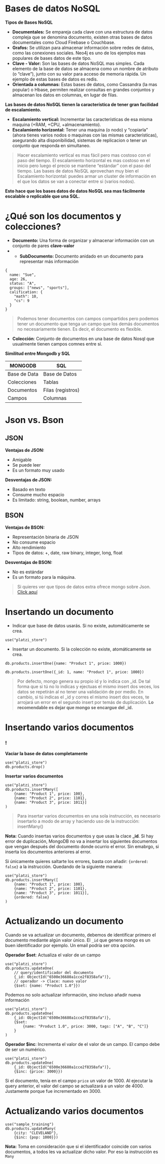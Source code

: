 # Bases de datos NoSQL
**Tipos de Bases NoSQL**
- **Documentales:** Se empareja cada clave con una estructura de datos compleja que se denomina documento,
    existen otras bases de datos documentales como Cloud Firebase o Couchbase.
- **Grafos:** Se utilizan para almacenar información sobre redes de datos, como las conexiones sociales.
    Neo4j es uno de los ejemplos mas populares de bases datos de este tipo.
- **Clave - Valor:** Son las bases de datos NoSQL mas simples. Cada elemento de la base de datos 
    se almacena como un nombre de atributo (o “clave”), junto con su valor para acceso de memoria rápida.
    Un ejemplo de estas bases de datos es redis.
- **Orientada a columnas:** Estas bases de datos, como Cassandra (la mas popular) o Hbase,
    permiten realizar consultas en grandes conjuntos y almacenan los datos en columnas, en lugar de filas.

**Las bases de datos NoSQL tienen la característica de tener gran facilidad de escalamiento.**
- **Escalamiento vertical:** Incrementar las características de esa misma maquina (+RAM, +CPU, +almacenamiento).
- **Escalamiento horizontal:** Tener una maquina (o nodo) y “copiarla” (ahora tienes varios nodos o maquinas
  con las mismas características), asegurando alta disponibilidad, sistemas de replicacion o tener un
  conjunto que responda en simultaneo.

> Hacer escalamiento vertical es mas fácil pero mas costoso con el paso del tiempo.
> El escalamiento horizontal es mas costoso en el inicio pero luego el precio se mantiene “estándar” con el paso del tiempo.
> Las bases de datos NoSQL aprovechan muy bien el Escalamiento horizontal: puedes armar un cluster de
> información en el que los datos se van a conectar entre si (varios nodos).

**Esto hace que los bases datos de datos NoSQL sea mas fácilmente escalable o replicable que una SQL.**

# ¿Qué son los documentos y colecciones? 

- **Documento:** Una forma de organizar y almacenar información con un conjunto de pares **clave-valor**
- - **SubDocumento:** Documento anidado en un documento para representar más información
```nosql
{
  name: "Sue",
  age: 26,
  status: "A",
  groups: ["news", "sports"],
  calification: {
    "math": 10,
    "cs": 9
  }
}
```
> Podemos tener documentos con campos compartidos pero podemos tener un documento que tenga un campo que los demás
> documentos no necesariamente tienen. Es decir, el documento es flexible. 

- **Colección**: Conjunto de documentos en una base de datos Nosql que usualmente tienen campos comnes entre sí. 

**Similitud entre Mongodb y SQL**

| MONGODB | SQL |
|---------|-----|
| Base de Data | Base de Datos |
| Colecciones | Tablas |
| Documentos | Filas (registros) |
|Campos | Columnas |

# Json vs. Bson
## JSON
**Ventajas de JSON:**
- Amigable
- Se puede leer
- Es un formato muy usado

**Desventajas de JSON:**
- Basado en texto
- Consume mucho espacio
- Es limitado: string, boolean, number, arrays

## BSON
**Ventajas de BSON:**
- Representación binaria de JSON
- No consume espacio
- Alto rendimiento
- Tipos de datos: +, date, raw binary, integer, long, float

**Desventajas de BSON:**
- No es estándar
- Es un formato para la máquina.

> Si quieres ver que tipos de datos extra ofrece mongo sobre Json. [Click aquí](https://www.mongodb.com/basics/bson)

# Insertando un documento
- Indicar que base de datos usarás. Si no existe, automáticamente se crea. 
```Bson
use("platzi_store")
```
- Insertar un documento. Si la colección no existe, atomáticamente se crea.
```Bson
db.products.insertOne({name: "Product 1", price: 1000})
```
```Bson
db.products.insertOne({_id: 1, name: "Product 1", price: 1000})
```
> Por defecto, mongo genera su propio id y lo indica con _id. De tal forma que si tú no lo indicas y ejectuas el mismo insert dos veces, los datos se
> repetirán al no tener una validación de por medio. En cambio, si tú indicas el _id y corres el mismo insert dos veces, te arrojará un error en el segundo insert por temás
> de duplicación. **Lo recomendable es dejar que mongo se encargue del _id.**


# Insertando varios documentos

### ! 
**Vaciar la base de datos completamente**
```Bson
use("platzi_store")
db.products.drop()
```

**Insertar varios documentos**
```Bson
use("platzi_store")
db.products.insertMany([
    {name: "Product 1", price: 100},
    {name: "Product 2", price: 1101},
    {name: "Product 3", price: 1011}]
)
```
> Para insertar varios documentos en una sola instrucción, es necesario insertarlo a modo de array y haciendo uso de la
> instrucción: insertMany()

**Nota:** Cuando insertas varios documentos y que usas la clace **_id**. Si hay error de duplicación, MongoDB
no va a insertar los siguientes documentos que vengan después del documento donde ocurrio el error. Sin emabrgo,
si inserta los documentos anteriores al error. 

Si únicamente quieres saltarte los errores, basta con añadir: `{ordered: false}` a la instrucción. Quedando de la siguiente manera:

```Bson
use("platzi_store")
db.products.insertMany([
    {name: "Product 1", price: 100},
    {name: "Product 2", price: 1101},
    {name: "Product 3", price: 1011}],
    {ordered: false}
)
```

# Actualizando un documento

Cuando se va actualizar un documento, debemos de identificar primero el documento mediante algún valor único.
El `_id` que genera mongo es un buen identificador por ejemplo. Un email podría ser otra opción. 

**Operador $set**: Actualiza el valor de un campo
```Bson
use("platzi_store")
db.products.updateOne(
    // query/identificador del documento
    {_id: ObjectId("6500e36680a1cce2f8358afa")},
    // operador -> Clace: nuevo valor
    {$set: {name: "Product 1.0"}})
```
Podemos no solo actualizar información, sino incluso añadir nueva información
```Bson
use("platzi_store")
db.products.updateOne(
    {_id: ObjectId("6500e36680a1cce2f8358afa")},
    {$set:
        {name: "Product 1.0", price: 3000, tags: ["A", "B", "C"]}
    }
)
```

**Operador $inc**: Incrementa el valor de  el valor de un campo. El campo debe de ser un numérico.
```Bson
use("platzi_store")
db.products.updateOne(
    {_id: ObjectId("6500e36680a1cce2f8358afa")},
    {$inc: {price: 3000}})
```
Si el documento, tenía en el campo `price` un valor de 1000. Al ejecutar la query anterior, el valor
del campo se actualizará a un valor de 4000. Justamente porque fue incrementado en 3000. 

# Actualizando varios documentos
```Bson
use("sample_training")
db.products.updateMany(
    {city: "CLEVELAND"},
    {$inc: {pop: 1000}})
```
**Nota:** Toma en consideración que si el identificador coincide con varios documentos, a todos les va actualizar dicho valor. Por eso la instrucción es `Many`

